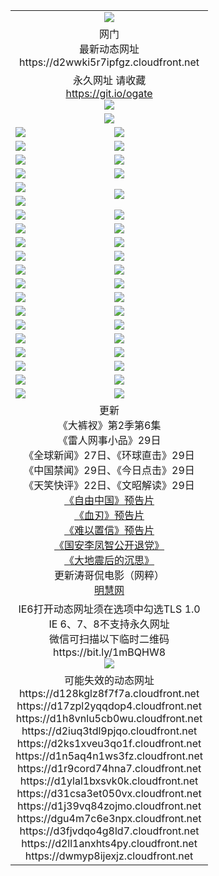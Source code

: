 ﻿<table>
  <tr></tr>
  <tr><td colspan=2 align=center><img src="https://d2wwki5r7ipfgz.cloudfront.net/Up/oGate.jpg" /></td></tr>
  <tr><td colspan=2 align=center>网门<br>最新动态网址
<br>https://d2wwki5r7ipfgz.cloudfront.net
    </td>
  </tr>
  <tr>
    <td colspan=2 align=center>永久网址 请收藏<br/><a href="https://git.io/ogate" target="_blank">https://git.io/ogate</a><br/><a href="https://d2wwki5r7ipfgz.cloudfront.net/Up/0WMGDL2.png" target="_blank"><img src="https://d2wwki5r7ipfgz.cloudfront.net/Up/0WMGD2.png"/></a></td>
    <!--td align=center>临时网址 微信用<br/><a href="https://bit.ly/1mBQHW8" target="_blank">https://bit.ly/1mBQHW8</a><br/><a href="https://d2wwki5r7ipfgz.cloudfront.net/Up/0WMGDL3.png" target="_blank"><img src="https://d2wwki5r7ipfgz.cloudfront.net/Up/0WMGD3.png"/></a></td-->
  </tr>
  <tr>
    <td colspan=2 align=center><a href="https://d2wwki5r7ipfgz.cloudfront.net/ogUP.aspx?name=0oGate.apk" target="_blank"><img src="https://d2wwki5r7ipfgz.cloudfront.net/Up/0WMAZ.jpg" /></a></td>
  </tr>
  <tr>
    <td><a href="https://d2wwki5r7ipfgz.cloudfront.net/ogNice.aspx" target="_blank"><img src="https://d2wwki5r7ipfgz.cloudfront.net/Up/0WCYY.jpg" /></a></td>
    <td><a href="https://d2wwki5r7ipfgz.cloudfront.net/onCO.aspx?ob=600%E4%BA%8B%E7%89%A9&op=%E5%A2%9E%E5%88%A0%E6%94%B9&args=WH1~%23%E7%B1%BB%E5%9E%8B6%E6%96%B0%E9%97%BB%7c%23%E7%B1%BB%E5%9E%8B6%E8%AF%84%E8%AE%BA&mode=" target="_blank"><img src="https://d2wwki5r7ipfgz.cloudfront.net/Up/0WZTT.jpg" /></a></td> 
  </tr>
  <tr>
    <td><a href="https://d2wwki5r7ipfgz.cloudfront.net/ogDY.aspx" target="_blank"><img src="https://d2wwki5r7ipfgz.cloudfront.net/Up/0FK.jpg" /></a></td>
    <td><a href="https://d2wwki5r7ipfgz.cloudfront.net/ogST.aspx" target="_blank"><img src="https://d2wwki5r7ipfgz.cloudfront.net/Up/0ST.jpg" /></a></td> 
  </tr>
  <tr>
    <!--td rowspan=2><a href="https://d2wwki5r7ipfgz.cloudfront.net/ogUP.aspx?name=WJ.mp4&count=T:1,480P:1" target="_blank"><img src="https://d2wwki5r7ipfgz.cloudfront.net/Up/WJ.jpg" /></a></td-->
    <td><a href="https://d2wwki5r7ipfgz.cloudfront.net/ogUP.aspx?name=11DKC.mp4&count=T:2,2:6,1:16" target="_blank"><img src="https://d2wwki5r7ipfgz.cloudfront.net/Up/11DKC.jpg" /></a></td> 
    <td><div><a href="https://d2wwki5r7ipfgz.cloudfront.net/ogUP.aspx?name=LRWS.mp4&count=7B:8,6B:44,5A:10,5B:35,4A:14,4B:19,3A:10,3B:26,2A:16,2B:21,1A:23,1B:29&current=7B:8" target="_blank"><img src="https://d2wwki5r7ipfgz.cloudfront.net/Up/LRWS.jpg" /></a></td>
   </tr>
  <tr>
    <td><a href="https://d2wwki5r7ipfgz.cloudfront.net/ogUP.aspx?name=LRSH.mp4&count=W:13,2:10" target="_blank"><img src="https://d2wwki5r7ipfgz.cloudfront.net/Up/LRSH.jpg" /></a></td>
    <td><a href="https://d2wwki5r7ipfgz.cloudfront.net/ogUP.aspx?name=BYWXY.mp4" target="_blank"><img src="https://d2wwki5r7ipfgz.cloudfront.net/Up/BYWXY.jpg" /></a></td>
  </tr>
  <tr>
    <td><a href="https://d2wwki5r7ipfgz.cloudfront.net/ogUP.aspx?name=JQR.mp4&count=2" target="_blank"><img src="https://d2wwki5r7ipfgz.cloudfront.net/Up/JQR.jpg" /></a></td>   
    <td rowspan=2><a href="https://d2wwki5r7ipfgz.cloudfront.net/ogUP.aspx?name=JP.mp4&count=9" target="_blank"><img src="https://d2wwki5r7ipfgz.cloudfront.net/Up/JP.jpg" /></td>
  </tr>
  <tr>
    <td><a href="https://d2wwki5r7ipfgz.cloudfront.net/ogUP.aspx?name=WH.mp4" target="_blank"><img src="https://d2wwki5r7ipfgz.cloudfront.net/Up/WH.jpg" /></a></td>
  </tr>
  <tr>
    <td><a href="https://d2wwki5r7ipfgz.cloudfront.net/ogUP.aspx?name=SSZJ.mp4&count=SP:6,480P:8" target="_blank"><img src="https://d2wwki5r7ipfgz.cloudfront.net/Up/SSZJ.jpg" /></a></td>
    <td><a href="https://d2wwki5r7ipfgz.cloudfront.net/ogUP.aspx?name=ZY.mp4&count=2015:16" target="_blank"><img src="https://d2wwki5r7ipfgz.cloudfront.net/Up/ZY.jpg" /></a</td>
  </tr>
  <tr>
    <td><a href="https://d2wwki5r7ipfgz.cloudfront.net/ogUP.aspx?name=XTFY.mp4&count=B:2,A:24" target="_blank"><img src="https://d2wwki5r7ipfgz.cloudfront.net/Up/XTFY.jpg" /></a></td>
    <td><a href="https://d2wwki5r7ipfgz.cloudfront.net/ogUP.aspx?name=1XQK.mp4&count=13" target="_blank"><img src="https://d2wwki5r7ipfgz.cloudfront.net/Up/1XQK.jpg" /></a</td>
  </tr>
  <tr>
    <td><a href="https://d2wwki5r7ipfgz.cloudfront.net/ogUP.aspx?name=1LYF.mp4&count=2" target="_blank"><img src="https://d2wwki5r7ipfgz.cloudfront.net/Up/1LYF0.jpg" /></a></td>
    <td><a href="https://d2wwki5r7ipfgz.cloudfront.net/ogUP.aspx?name=1ZGC.mp4&count=6" target="_blank"><img src="https://d2wwki5r7ipfgz.cloudfront.net/Up/1ZGC0.jpg" /></a></td>
  </tr>
  <tr>
    <td><a href="https://d2wwki5r7ipfgz.cloudfront.net/ogUP.aspx?name=1ZKM.mp4&count=3&current=3" target="_blank"><img src="https://d2wwki5r7ipfgz.cloudfront.net/Up/1ZKM0.jpg" /></a></td>  
    <td><a href="https://d2wwki5r7ipfgz.cloudfront.net/ogUP.aspx?name=1WWY.mp4&count=6&current=6" target="_blank"><img src="https://d2wwki5r7ipfgz.cloudfront.net/Up/1WWY0.jpg" /></a></td>
  </tr>
  <tr>
    <td><a href="https://d2wwki5r7ipfgz.cloudfront.net/ogUP.aspx?name=10JGY.mp4&count=3" target="_blank"><img src="https://d2wwki5r7ipfgz.cloudfront.net/Up/10JGY0.jpg" /></a></td>
    <td><a href="https://d2wwki5r7ipfgz.cloudfront.net/ogUP.aspx?name=10CYS.mp4&count=2" target="_blank"><img src="https://d2wwki5r7ipfgz.cloudfront.net/Up/10CYS0.jpg" /></a></td>
  </tr>
  <tr>
    <td><a href="https://d2wwki5r7ipfgz.cloudfront.net/ogUP.aspx?name=4SQQ.mp4&count=201602:20,201601:21&current=201602:20" target="_blank"><img src="https://d2wwki5r7ipfgz.cloudfront.net/Up/4SQQ0.jpg"/></a></td>
    <td><a href="https://d2wwki5r7ipfgz.cloudfront.net/ogUP.aspx?name=4SHQ.mp4&count=201602:27,201601:28&current=201602:27" target="_blank"><img src="https://d2wwki5r7ipfgz.cloudfront.net/Up/4SHQ0.jpg"/></a></td>
  </tr>
  <tr>
    <td><a href="https://d2wwki5r7ipfgz.cloudfront.net/ogUP.aspx?name=4SZG.mp4&count=201602:21,201601:23&current=201602:21" target="_blank"><img src="https://d2wwki5r7ipfgz.cloudfront.net/Up/4SZG0.jpg"/></a></td>
    <td><a href="https://d2wwki5r7ipfgz.cloudfront.net/ogUP.aspx?name=4SDJ.mp4&count=201602A:24,201602B:7,201601A:48,201601B:6&current=201602A:24" target="_blank"><img src="https://d2wwki5r7ipfgz.cloudfront.net/Up/4SDJ0.jpg"/></a></td>
  </tr>
  <tr>
    <td><a href="https://d2wwki5r7ipfgz.cloudfront.net/ogUP.aspx?name=4CTX.mp4&count=201602:3,201601:4&current=201602:3" target="_blank"><img src="https://d2wwki5r7ipfgz.cloudfront.net/Up/4CTX0.jpg"/></a></td>
    <td><a href="https://d2wwki5r7ipfgz.cloudfront.net/ogUP.aspx?name=4CWZ.mp4&count=201602:4,201601:4&current=201602:4" target="_blank"><img src="https://d2wwki5r7ipfgz.cloudfront.net/Up/4CWZ0.jpg"/></a></td>
  </tr>
  <tr>
    <td><a href="https://d2wwki5r7ipfgz.cloudfront.net/onUP.aspx?name=https://dwsfx5awq5vcc.cloudfront.net/" target="_blank"><img src="https://d2wwki5r7ipfgz.cloudfront.net/Up/0DTW.jpg"/></a></td>
    <td><a href="https://d2wwki5r7ipfgz.cloudfront.net/onUP.aspx?name=https://d240ns8up8earz.cloudfront.net/acenter/" target="_blank"><img src="https://d2wwki5r7ipfgz.cloudfront.net/Up/0TDW.jpg" /></a></td>
  </tr>
  <tr>
    <td><a href="https://d2wwki5r7ipfgz.cloudfront.net/onUP.aspx?name=https://d4508d6vomz2p.cloudfront.net/gb/nsc413.htm" target="_blank"><img src="https://d2wwki5r7ipfgz.cloudfront.net/Up/0DJY.jpg" /></a></td>
    <td><a href="https://d2wwki5r7ipfgz.cloudfront.net/onUP.aspx?name=https://d3bxwq7vzudb5l.cloudfront.net/xtr/gb/prog204.html" target="_blank"><img src="https://d2wwki5r7ipfgz.cloudfront.net/Up/0XTR.jpg" /></a></td>
  </tr>
  <tr>
    <td><a href="https://d2wwki5r7ipfgz.cloudfront.net/onUP.aspx?name=https://d3aj00iefsmfgc.cloudfront.net/" target="_blank"><img src="https://d2wwki5r7ipfgz.cloudfront.net/Up/0MHW.jpg" /></a></td>
    <td><a href="https://d2wwki5r7ipfgz.cloudfront.net/onUP.aspx?name=https://d1lcj91uv80klr.cloudfront.net/" target="_blank"><img src="https://d2wwki5r7ipfgz.cloudfront.net/Up/0ZJW.jpg" /></a></td>
  </tr>
  <tr>
    <td><a href="https://d2wwki5r7ipfgz.cloudfront.net/ogUP.aspx?name=0FG.zip" target="_blank"><img src="https://d2wwki5r7ipfgz.cloudfront.net/Up/0FG.jpg" /></a></td>
    <td><a href="https://d2wwki5r7ipfgz.cloudfront.net/ogUP.aspx?name=0FGA.apk" target="_blank"><img src="https://d2wwki5r7ipfgz.cloudfront.net/Up/0FGA.jpg" /></a></td>
  </tr>
  <tr>
    <td><a href="https://d2wwki5r7ipfgz.cloudfront.net/ogUP.aspx?name=0U.zip" target="_blank"><img src="https://d2wwki5r7ipfgz.cloudfront.net/Up/0U.jpg" /></a></td>
    <td><a href="https://d2wwki5r7ipfgz.cloudfront.net/ogUP.aspx?name=0UA.apk" target="_blank"><img src="https://d2wwki5r7ipfgz.cloudfront.net/Up/0UA.jpg" /></a></td>
  </tr>
  <tr>
    <td><a href="https://d2wwki5r7ipfgz.cloudfront.net/ogUP.aspx?name=0iPPOTV.zip" target="_blank"><img src="https://d2wwki5r7ipfgz.cloudfront.net/Up/0iPPOTV.jpg" /></a></td>
    <td><a href="https://d2wwki5r7ipfgz.cloudfront.net/ogUP.aspx?name=0iNTD.apk" target="_blank"><img src="https://d2wwki5r7ipfgz.cloudfront.net/Up/0iNTD.jpg" /></a></td>
  </tr>
  <tr>
    <td colspan=2 align=center>更新<br>
      《大裤衩》第2季第6集<br>
      《雷人网事小品》29日<br>
      《全球新闻》27日、《环球直击》29日<br>
      《中国禁闻》29日、《今日点击》29日<br>
      《天笑快评》22日、《文昭解读》29日<br>
      <a href="https://d2wwki5r7ipfgz.cloudfront.net/ogUP.aspx?name=11ZYZG0.mp4" target="_blank">《自由中国》预告片</a><br>
      <a href="https://d2wwki5r7ipfgz.cloudfront.net/ogUP.aspx?name=11XR.mp4" target="_blank">《血刃》预告片</a><br>
      <a href="https://d2wwki5r7ipfgz.cloudfront.net/ogUP.aspx?name=11NYZX.mp4&count=2" target="_blank">《难以置信》预告片</a><br>
      <a href="https://d2wwki5r7ipfgz.cloudfront.net/ogUP.aspx?name=4LFZ.mp4" target="_blank">《国安李凤智公开退党》</a><br>
      <a href="https://d2wwki5r7ipfgz.cloudfront.net/ogUP.aspx?name=4DDZHDCS.mp4" target="_blank">《大地震后的沉思》</a><br>
      更新涛哥侃电影（网粹）<br>
      <a href="https://d2wwki5r7ipfgz.cloudfront.net/onUP.aspx?name=https://www.minghui.org/" target="_blank">明慧网</a></td>
    </td>
  </tr>
  <tr>
    <td colspan=2 align=center>IE6打开动态网址须在选项中勾选TLS 1.0<br/>IE 6、7、8不支持永久网址<br/>
      微信可扫描以下临时二维码<br/>https://bit.ly/1mBQHW8<br/><a href="https://d2wwki5r7ipfgz.cloudfront.net/Up/0WMGDL3.png" target="_blank"><img src="https://d2wwki5r7ipfgz.cloudfront.net/Up/0WMGD3.png"/></a><br>
  </tr>
  <tr>
    <td colspan=2 align=center>可能失效的动态网址
<br>https://d128kglz8f7f7a.cloudfront.net
<br>https://d17zpl2yqqdop4.cloudfront.net
<br>https://d1h8vnlu5cb0wu.cloudfront.net
<br>https://d2iuq3tdl9pjqo.cloudfront.net
<br>https://d2ks1xveu3qo1f.cloudfront.net
<br>https://d1n5aq4n1ws3fz.cloudfront.net
<br>https://d1r9cord74hna7.cloudfront.net
<br>https://d1ylal1bxsvk0k.cloudfront.net
<br>https://d31csa3et050vx.cloudfront.net
<br>https://d1j39vq84zojmo.cloudfront.net
<br>https://dgu4m7c6e3npx.cloudfront.net
<br>https://d3fjvdqo4g8ld7.cloudfront.net
<br>https://d2ll1anxhts4py.cloudfront.net
<br>https://dwmyp8ijexjz.cloudfront.net
    </td>
  </tr>
</table>
